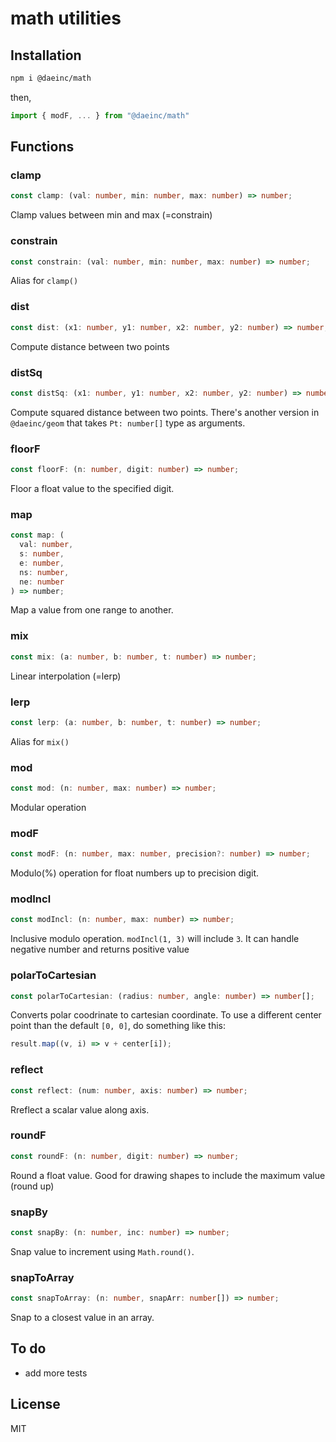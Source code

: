 # math utilities

## Installation

```sh
npm i @daeinc/math
```

then,

```js
import { modF, ... } from "@daeinc/math"
```

## Functions

### clamp

```ts
const clamp: (val: number, min: number, max: number) => number;
```

Clamp values between min and max (=constrain)

### constrain

```ts
const constrain: (val: number, min: number, max: number) => number;
```

Alias for `clamp()`

### dist

```ts
const dist: (x1: number, y1: number, x2: number, y2: number) => number;
```

Compute distance between two points

### distSq

```ts
const distSq: (x1: number, y1: number, x2: number, y2: number) => number;
```

Compute squared distance between two points. There's another version in `@daeinc/geom` that takes `Pt: number[]` type as arguments.

### floorF

```ts
const floorF: (n: number, digit: number) => number;
```

Floor a float value to the specified digit.

### map

```ts
const map: (
  val: number,
  s: number,
  e: number,
  ns: number,
  ne: number
) => number;
```

Map a value from one range to another.

### mix

```ts
const mix: (a: number, b: number, t: number) => number;
```

Linear interpolation (=lerp)

### lerp

```ts
const lerp: (a: number, b: number, t: number) => number;
```

Alias for `mix()`

### mod

```ts
const mod: (n: number, max: number) => number;
```

Modular operation

### modF

```ts
const modF: (n: number, max: number, precision?: number) => number;
```

Modulo(%) operation for float numbers up to precision digit.

### modIncl

```ts
const modIncl: (n: number, max: number) => number;
```

Inclusive modulo operation. `modIncl(1, 3)` will include `3`. It can handle negative number and returns positive value

### polarToCartesian

```ts
const polarToCartesian: (radius: number, angle: number) => number[];
```

Converts polar coodrinate to cartesian coordinate. To use a different center point than the default `[0, 0]`, do something like this:

```ts
result.map((v, i) => v + center[i]);
```

### reflect

```ts
const reflect: (num: number, axis: number) => number;
```

Rreflect a scalar value along axis.

### roundF

```ts
const roundF: (n: number, digit: number) => number;
```

Round a float value. Good for drawing shapes to include the maximum value (round up)

### snapBy

```ts
const snapBy: (n: number, inc: number) => number;
```

Snap value to increment using `Math.round()`.

### snapToArray

```ts
const snapToArray: (n: number, snapArr: number[]) => number;
```

Snap to a closest value in an array.

## To do

- add more tests

## License

MIT
